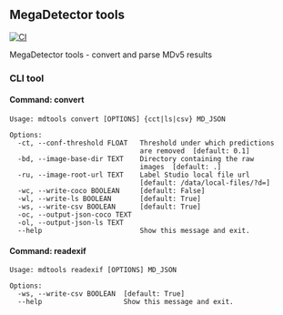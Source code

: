 ## MegaDetector tools
[![CI](https://github.com/StewartWILDlab/mdtools/actions/workflows/CI.yaml/badge.svg?branch=main)](https://github.com/StewartWILDlab/mdtools/actions/workflows/CI.yaml)

MegaDetector tools - convert and parse MDv5 results

### CLI tool

#### Command: convert

```
Usage: mdtools convert [OPTIONS] {cct|ls|csv} MD_JSON

Options:
  -ct, --conf-threshold FLOAT   Threshold under which predictions
                                are removed  [default: 0.1]
  -bd, --image-base-dir TEXT    Directory containing the raw
                                images  [default: .]
  -ru, --image-root-url TEXT    Label Studio local file url
                                [default: /data/local-files/?d=]
  -wc, --write-coco BOOLEAN     [default: False]
  -wl, --write-ls BOOLEAN       [default: True]
  -ws, --write-csv BOOLEAN      [default: True]
  -oc, --output-json-coco TEXT
  -ol, --output-json-ls TEXT
  --help                        Show this message and exit.
```

#### Command: readexif

```
Usage: mdtools readexif [OPTIONS] MD_JSON

Options:
  -ws, --write-csv BOOLEAN  [default: True]
  --help                    Show this message and exit.
```